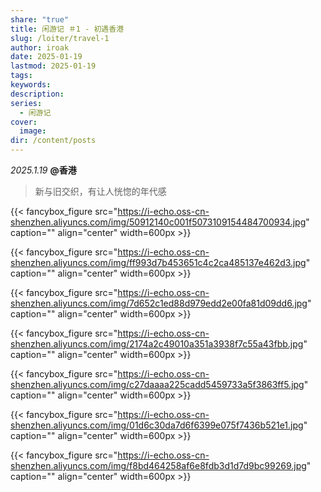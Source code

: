 ```yaml
---
share: "true"
title: 闲游记 ＃1 - 初遇香港
slug: /loiter/travel-1
author: iroak
date: 2025-01-19
lastmod: 2025-01-19
tags: 
keywords: 
description: 
series:
  - 闲游记
cover:
  image: 
dir: /content/posts
---
```

*2025.1.19*  **@香港**

>新与旧交织，有让人恍惚的年代感

{{< fancybox_figure src="https://i-echo.oss-cn-shenzhen.aliyuncs.com/img/50912140c001f5073109154484700934.jpg" caption="" align="center" width=600px >}}

{{< fancybox_figure src="https://i-echo.oss-cn-shenzhen.aliyuncs.com/img/ff993d7b453651c4c2ca485137e462d3.jpg" caption="" align="center" width=600px >}}

{{< fancybox_figure src="https://i-echo.oss-cn-shenzhen.aliyuncs.com/img/7d652c1ed88d979edd2e00fa81d09dd6.jpg" caption="" align="center" width=600px >}}

{{< fancybox_figure src="https://i-echo.oss-cn-shenzhen.aliyuncs.com/img/2174a2c49010a351a3938f7c55a43fbb.jpg" caption="" align="center" width=600px >}}

{{< fancybox_figure src="https://i-echo.oss-cn-shenzhen.aliyuncs.com/img/c27daaaa225cadd5459733a5f3863ff5.jpg" caption="" align="center" width=600px >}}

{{< fancybox_figure src="https://i-echo.oss-cn-shenzhen.aliyuncs.com/img/01d6c30da7d6f6399e075f7436b521e1.jpg" caption="" align="center" width=600px >}}

{{< fancybox_figure src="https://i-echo.oss-cn-shenzhen.aliyuncs.com/img/f8bd464258af6e8fdb3d1d7d9bc99269.jpg" caption="" align="center" width=600px >}}

